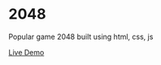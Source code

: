 # 2048
Popular game 2048 built using html, css, js

[Live Demo](https://2048-vibhashdwivedi.vercel.app/)
